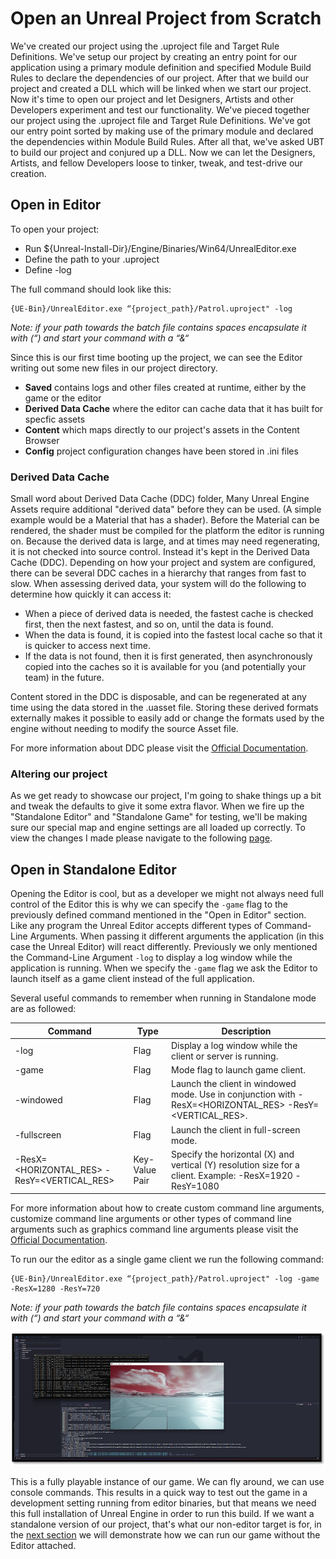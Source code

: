 # Open an Unreal Project from Scratch

We've created our project using the .uproject file and Target Rule Definitions. We've setup our project by creating an entry point for our application using a primary module definition and specified Module Build Rules to declare the dependencies of our project. After that we build our project and created a DLL which will be linked when we start our project. Now it's time to open our project and let Designers, Artists and other Developers experiment and test our functionality. We've pieced together our project using the .uproject file and Target Rule Definitions. We've got our entry point sorted by making use of the primary module and declared the dependencies within Module Build Rules. After all that, we've asked UBT to build our project and conjured up a DLL. Now we can let the Designers, Artists, and fellow Developers loose to tinker, tweak, and test-drive our creation.

## Open in Editor

To open your project: 

- Run ${Unreal-Install-Dir}/Engine/Binaries/Win64/UnrealEditor.exe
- Define the path to your .uproject
- Define -log

The full command should look like this: 

```shell
{UE-Bin}/UnrealEditor.exe “{project_path}/Patrol.uproject" -log
```
*Note: if your path towards the batch file contains spaces encapsulate it with (“) and start your command with a “&“*

Since this is our first time booting up the project, we can see the Editor writing out some new files in our project directory.

- **Saved** contains logs and other files created at runtime, either by the game or the editor
- **Derived Data Cache** where the editor can cache data that it has built for specfic assets
- **Content** which maps directly to our project's assets in the Content Browser
- **Config** project configuration changes have been stored in .ini files

### Derived Data Cache

Small word about Derived Data Cache (DDC) folder, Many Unreal Engine Assets require additional "derived data" before they can be used. (A simple example would be a Material that has a shader). Before the Material can be rendered, the shader must be compiled for the platform the editor is running on. Because the derived data is large, and at times may need regenerating, it is not checked into source control. Instead it's kept in the Derived Data Cache (DDC). Depending on how your project and system are configured, there can be several DDC caches in a hierarchy that ranges from fast to slow. When assessing derived data, your system will do the following to determine how quickly it can access it:

- When a piece of derived data is needed, the fastest cache is checked first, then the next fastest, and so on, until the data is found.
- When the data is found, it is copied into the fastest local cache so that it is quicker to access next time.
- If the data is not found, then it is first generated, then asynchronously copied into the caches so it is available for you (and potentially your team) in the future.

Content stored in the DDC is disposable, and can be regenerated at any time using the data stored in the .uasset file. Storing these derived formats externally makes it possible to easily add or change the formats used by the engine without needing to modify the source Asset file.

For more information about DDC please visit the [Official Documentation](https://docs.unrealengine.com/5.3/en-US/derived-data-cache/).

### Altering our project

As we get ready to showcase our project, I'm going to shake things up a bit and tweak the defaults to give it some extra flavor. When we fire up the "Standalone Editor" and "Standalone Game" for testing, we'll be making sure our special map and engine settings are all loaded up correctly. To view the changes I made please navigate to the following [page](./altering_the_project.md).

## Open in Standalone Editor

Opening the Editor is cool, but as a developer we might not always need full control of the Editor this is why we can specify the `-game` flag to the previously defined command mentioned in the "Open in Editor" section. Like any program the Unreal Editor accepts different types of Command-Line Arguments. When passing it different arguments the application (in this case the Unreal Editor) will react differently. Previously we only mentioned the Command-Line Argument `-log` to display a log window while the application is running. When we specify the `-game` flag we ask the Editor to launch itself as a game client instead of the full application. 

Several useful commands to remember when running in Standalone mode are as followed:

| Command           | Type           | Description                                                                                                      |
|-------------------|----------------|------------------------------------------------------------------------------------------------------------------|
| -log              | Flag           | Display a log window while the client or server is running.                                                     |
| -game             | Flag           | Mode flag to launch game client.                                                                                  |
| -windowed         | Flag           | Launch the client in windowed mode. Use in conjunction with -ResX=<HORIZONTAL_RES> -ResY=<VERTICAL_RES>.         |
| -fullscreen       | Flag           | Launch the client in full-screen mode.                                                                           |
| -ResX=<HORIZONTAL_RES> -ResY=<VERTICAL_RES> | Key-Value Pair | Specify the horizontal (X) and vertical (Y) resolution size for a client. Example: -ResX=1920 -ResY=1080     |

For more information about how to create custom command line arguments, customize command line arguments or other types of command line arguments such as graphics command line arguments please visit the [Official Documentation](https://docs.unrealengine.com/5.3/en-US/command-line-arguments-in-unreal-engine/).

To run our the editor as a single game client we run the following command: 

```shell
{UE-Bin}/UnrealEditor.exe “{project_path}/Patrol.uproject" -log -game -ResX=1280 -ResY=720
```
*Note: if your path towards the batch file contains spaces encapsulate it with (“) and start your command with a “&“*

![Run Standalone Editor](run-standalone-editor.png)

This is a fully playable instance of our game. We can fly around, we can use console commands. This results in a quick way to test out the game in a development setting running from editor binaries, but that means we need this full installation of Unreal Engine in order to run this build. If we want a standalone version of our project, that's what our non-editor target is for, in the [next section](./running_the_game.md) we will demonstrate how we can run our game without the Editor attached. 